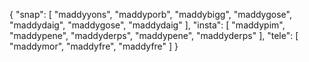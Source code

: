{
  "snap": [
    "maddyyons",
    "maddyporb",
    "maddybigg",
    "maddygose",
    "maddydaig",
    "maddygose",
    "maddydaig"
  ],
  "insta": [
    "maddypim",
    "maddypene",
    "maddyderps",
    "maddypene",
    "maddyderps"
  ],
  "tele": [
    "maddymor",
    "maddyfre",
    "maddyfre"
  ]
}
